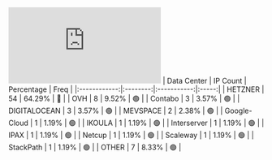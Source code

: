 ![Diagramm](https://github.com/obajay/StateSync-snapshots/blob/main/Projects/Gitopia/1/README.md)
| Data Center | IP Count | Percentage | Freq |
|:------------:|:--------:|:-----------:|:-----:|
| HETZNER | 54 | 64.29% | 🔴 |
| OVH | 8 | 9.52% | 🟢 |
| Contabo | 3 | 3.57% | 🟢 |
| DIGITALOCEAN | 3 | 3.57% | 🟢 |
| MEVSPACE | 2 | 2.38% | 🟢 |
| Google-Cloud | 1 | 1.19% | 🟢 |
| IKOULA | 1 | 1.19% | 🟢 |
| Interserver | 1 | 1.19% | 🟢 |
| IPAX | 1 | 1.19% | 🟢 |
| Netcup | 1 | 1.19% | 🟢 |
| Scaleway | 1 | 1.19% | 🟢 |
| StackPath | 1 | 1.19% | 🟢 |
| OTHER | 7 | 8.33% | 🟢 |